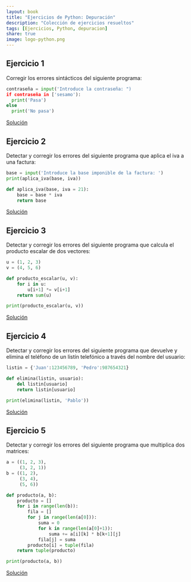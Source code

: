 ```yaml
---
layout: book
title: "Ejercicios de Python: Depuración"
description: "Colección de ejercicios resueltos"
tags: [Ejercicios, Python, depuracion]
share: true
image: logo-python.png
---
```


## Ejercicio 1

Corregir los errores sintácticos del siguiente programa:

```python
contraseña = input('Introduce la contraseña: ")
if contraseña in ['sesamo'):
  print('Pasa')
else
  print('No pasa')
```

<a href="https://colab.research.google.com/github/asalber/asalber.github.io/blob/master/python/ejercicios/soluciones/depuracion/ejercicio1.ipynb" class="btn btn-info">Solución</a>

## Ejercicio 2

Detectar y corregir los errores del siguiente programa que aplica el iva a una factura:

```python
base = input('Introduce la base imponible de la factura: ')
print(aplica_iva(base, iva))

def aplica_iva(base, iva = 21):
    base = base * iva   
    return base 
```

<a href="https://colab.research.google.com/github/asalber/asalber.github.io/blob/master/python/ejercicios/soluciones/depuracion/ejercicio2.ipynb" class="btn btn-info">Solución</a>

## Ejercicio 3

Detectar y corregir los errores del siguiente programa que calcula el producto escalar de dos vectores:

```python
u = (1, 2, 3)
v = (4, 5, 6)

def producto_escalar(u, v):
    for i in u:
        u[i+1] *= v[i+1]
    return sum(u)

print(producto_escalar(u, v))
```

<a href="https://colab.research.google.com/github/asalber/asalber.github.io/blob/master/python/ejercicios/soluciones/depuracion/ejercicio3.ipynb" class="btn btn-info">Solución</a>

## Ejercicio 4

Detectar y corregir los errores del siguiente programa que devuelve y elimina el teléfono de un listín telefónico a través del nombre del usuario:

```python
listin = {'Juan':123456789, 'Pedro':987654321}

def elimina(listin, usuario):
    del listin[usuario]
    return listin[usuario]

print(elimina(listin, 'Pablo'))
```

<a href="https://colab.research.google.com/github/asalber/asalber.github.io/blob/master/python/ejercicios/soluciones/depuracion/ejercicio4.ipynb" class="btn btn-info">Solución</a>

## Ejercicio 5

Detectar y corregir los errores del siguiente programa que multiplica dos matrices:

```python
a = ((1, 2, 3),
     (3, 2, 1))
b = ((1, 2),
     (3, 4),
     (5, 6))

def producto(a, b):
    producto = []
    for i in range(len(b)):
        fila = []
        for j in range(len(a[0])):
            suma = 0
            for k in range(len(a[0]+1)):
                suma += a[i][k] * b[k+1][j]
            fila[j] = suma
        producto[i] = tuple(fila)
    return tuple(producto)

print(producto(a, b))
```

<a href="https://colab.research.google.com/github/asalber/asalber.github.io/blob/master/python/ejercicios/soluciones/depuracion/ejercicio5.ipynb" class="btn btn-info">Solución</a>
